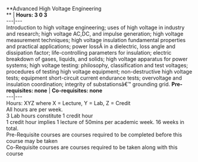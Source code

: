 **Advanced High Voltage Engineering  
** | **Hours: 3 0 3**  
---|---  
Introduction to high voltage engineering; uses of high voltage in industry and research; high voltage AC,DC, and impulse generation; high voltage measurement techniques; high voltage insulation fundamental properties and practical applications; power lossÂ in a dielectric, loss angle and dissipation factor; life-controlling parameters for insulation; electric breakdown of gases, liquids, and solids; high voltage apparatus for power systems; high voltage testing: philosophy, classification and test voltages; procedures of testing high voltage equipment; non-destructive high voltage tests; equipment short-circuit current endurance tests; overvoltage and insulation coordination; integrity of substationsâ€™ grounding grid. 
**Pre-requisites: none** | **Co-requisites: none**  
---|---  
Hours: XYZ where X = Lecture, Y = Lab, Z = Credit  
All hours are per week.  
3 Lab hours constitute 1 credit hour  
1 credit hour implies 1 lecture of 50mins per academic week. 16 weeks in total.  
Pre-Requisite courses are courses required to be completed before this course may be taken  
Co-Requisite courses are courses required to be taken along with this course
